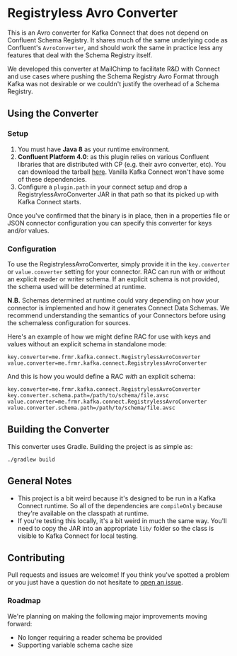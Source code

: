 # Registryless Avro Converter

This is an Avro converter for Kafka Connect that does not depend on Confluent Schema Registry. It
shares much of the same underlying code as Confluent's `AvroConverter`, and should work the same in
practice less any features that deal with the Schema Registry itself.

We developed this converter at MailChimp to facilitate R&D with Connect and use cases where pushing
the Schema Registry Avro Format through Kafka was not desirable or we couldn't justify the overhead
of a Schema Registry.

## Using the Converter

### Setup

1. You must have **Java 8** as your runtime environment.
2. **Confluent Platform 4.0**: as this plugin relies on various Confluent libraries that are
  distributed with CP (e.g. their avro converter, etc). You can download the tarball
  [here](http://packages.confluent.io/archive/4.0/confluent-oss-4.0.0-2.11.zip). Vanilla Kafka
  Connect won't have some of these dependencies.
3. Configure a `plugin.path` in your connect setup and drop a RegistrylessAvroConverter JAR in that
  path so that its picked up with Kafka Connect starts.

Once you've confirmed that the binary is in place, then in a properties file or JSON connector
configuration you can specify this converter for keys and/or values.

### Configuration

To use the RegistrylessAvroConverter, simply provide it in the `key.converter` or `value.converter`
setting for your connector. RAC can run with or without an explicit reader or writer schema. If an
explicit schema is not provided, the schema used will be determined at runtime.

**N.B.** Schemas determined at runtime could vary depending on how your connector is implemented
and how it generates Connect Data Schemas. We recommend understanding the semantics of your
Connectors before using the schemaless configuration for sources.

Here's an example of how we might define RAC for use with keys and values without an explicit schema
in standalone mode:

```
key.converter=me.frmr.kafka.connect.RegistrylessAvroConverter
value.converter=me.frmr.kafka.connect.RegistrylessAvroConverter
```

And this is how you would define a RAC _with_ an explicit schema:

```
key.converter=me.frmr.kafka.connect.RegistrylessAvroConverter
key.converter.schema.path=/path/to/schema/file.avsc
value.converter=me.frmr.kafka.connect.RegistrylessAvroConverter
value.converter.schema.path=/path/to/schema/file.avsc
```

## Building the Converter

This converter uses Gradle. Building the project is as simple as:

```
./gradlew build
```

## General Notes

* This project is a bit weird because it's designed to be run in a Kafka Connect runtime. So
  all of the dependencies are `compileOnly` because they're available on the classpath at runtime.
* If you're testing this locally, it's a bit weird in much the same way. You'll need to copy
  the JAR into an appropriate `lib/` folder so the class is visible to Kafka Connect for local
  testing.

## Contributing

Pull requests and issues are welcome! If you think you've spotted a problem or you just have a
question do not hesitate to [open an issue](https://github.com/farmdawgnation/registryless-avro-converter/issues/new).

### Roadmap

We're planning on making the following major improvements moving forward:

* No longer requiring a reader schema be provided
* Supporting variable schema cache size
